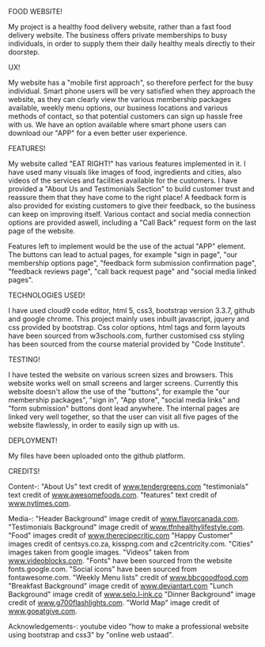 FOOD WEBSITE!

My project is a healthy food delivery website, rather than a fast food delivery website. The business offers private memberships to busy individuals, 
in order to supply them their daily healthy meals directly to their doorstep.


UX!

My website has a "mobile first approach", so therefore perfect for the busy individual. Smart phone users will be very satisfied when they approach the website, 
as they can clearly view the various membership packages available, weekly menu options, our business locations and various methods of contact, so that potential customers can sign up hassle free with us. 
We have an option available where smart phone users can download our "APP" for a even better user experience.


FEATURES!

My website called "EAT RIGHT!" has various features implemented in it. I have used many visuals like images of food, ingredients and cities, also videos of the services and facilities available for the customers.
I have provided a "About Us and Testimonials Section" to build customer trust and reassure them that they have come to the right place!
A feedback form is also provided for existing customers to give their feedback, so the business can keep on improving itself. Various contact and social media connection options are provided aswell, 
including a "Call Back" request form on the last page of the website.

Features left to implement would be the use of the actual "APP" element. The buttons can lead to actual pages, for example "sign in page", "our membership options page", "feedback form submission confirmation page", 
"feedback reviews page", "call back request page" and "social media linked pages".


TECHNOLOGIES USED!

I have used cloud9 code editor, html 5, css3, bootstrap version 3.3.7, github and google chrome.
This project mainly uses inbuilt javascript, jquery and css provided by bootstrap.
Css color options, html tags and form layouts have been sourced from w3schools.com, further customised css styling has been sourced from the course material provided by "Code Institute".


TESTING!

I have tested the website on various screen sizes and browsers. This website works well on small screens and larger screens. Currently this website doesn't allow the use of the "buttons", 
for example the "our membership packages", "sign in", "App store", "social media links" and "form submission" buttons dont lead anywhere. The internal pages are linked very well together, 
so that the user can visit all five pages of the website flawlessly, in order to easily sign up with us.


DEPLOYMENT!

My files have been uploaded onto the github platform.


CREDITS!

Content-:
"About Us" text credit of www.tendergreens.com
"testimonials" text credit of www.awesomefoods.com.
"features" text credit of www.nytimes.com.

Media-:
"Header Background" image credit of www.flavorcanada.com.
"Testimonials Background" image credit of www.tfnhealthylifestyle.com.
"Food" images credit of www.therecipecritic.com 
"Happy Customer" images credit of centsys.co.za, kisspng.com and c2centricity.com.
"Cities" images taken from google images.
"Videos" taken from www.videoblocks.com.
"Fonts" have been sourced from the website fonts.google.com.
"Social icons" have been sourced from fontawesome.com.
"Weekly Menu lists" credit of www.bbcgoodfood.com 
"Breakfast Background" image credit of www.deviantart.com
"Lunch Background" image credit of www.selo.l-ink.co 
"Dinner Background" image credit of www.g700flashlights.com.
"World Map" image credit of www.goeatgive.com.

Acknowledgements-:
youtube video "how to make a professional website using bootstrap and css3" by "online web ustaad".